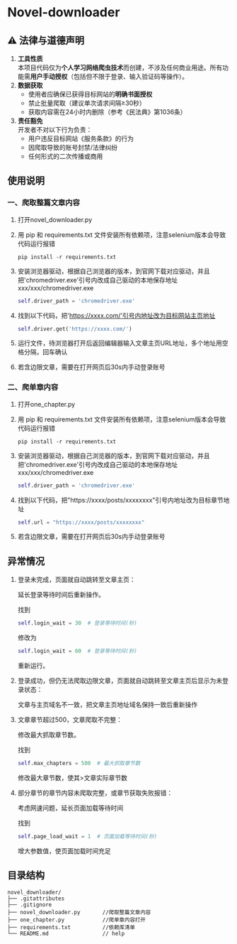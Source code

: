 # Novel-downloader

## ⚠️ 法律与道德声明

1. **工具性质**  
   本项目代码仅为**个人学习网络爬虫技术**而创建，不涉及任何商业用途。所有功能需**用户手动授权**（包括但不限于登录、输入验证码等操作）。
2. **数据获取**  
   - 使用者应确保已获得目标网站的**明确书面授权**  
   - 禁止批量爬取（建议单次请求间隔≥30秒）  
   - 获取内容需在24小时内删除（参考《民法典》第1036条）
3. **责任豁免**  
   开发者不对以下行为负责：  
   - 用户违反目标网站《服务条款》的行为  
   - 因爬取导致的账号封禁/法律纠纷  
   - 任何形式的二次传播或商用  




## 使用说明

### 一、爬取整篇文章内容

1. 打开novel_downloader.py

1. 用 pip 和 requirements.txt 文件安装所有依赖项，注意selenium版本会导致代码运行报错

   ```
   pip install -r requirements.txt
   ```

3. 安装浏览器驱动，根据自己浏览器的版本，到官网下载对应驱动，并且把'chromedriver.exe'引号内改成自己驱动的本地保存地址 xxx/xxx/chromedriver.exe

   ```python
   self.driver_path = 'chromedriver.exe'
   ```

4. 找到以下代码，把'https://xxxx.com/'引号内地址改为目标网站主页地址

   ```python
   self.driver.get('https://xxxx.com/')
   ```

5. 运行文件，待浏览器打开后返回编辑器输入文章主页URL地址，多个地址用空格分隔，回车确认

6. 若含边限文章，需要在打开网页后30s内手动登录账号



### 二、爬单章内容

1. 打开one_chapter.py

2. 用 pip 和 requirements.txt 文件安装所有依赖项，注意selenium版本会导致代码运行报错

   ```
   pip install -r requirements.txt
   ```

3. 安装浏览器驱动，根据自己浏览器的版本，到官网下载对应驱动，并且把'chromedriver.exe'引号内改成自己驱动的本地保存地址 xxx/xxx/chromedriver.exe

   ```python
   self.driver_path = 'chromedriver.exe'
   ```

4. 找到以下代码，把"https://xxxx/posts/xxxxxxxx"引号内地址改为目标章节地址

   ```python
   self.url = "https://xxxx/posts/xxxxxxxx"
   ```

5. 若含边限文章，需要在打开网页后30s内手动登录账号

   

## 异常情况

1. 登录未完成，页面就自动跳转至文章主页：

   延长登录等待时间后重新操作。

   找到

   ```python
   self.login_wait = 30  # 登录等待时间(秒)
   ```

   修改为

   ```python
   self.login_wait = 60  # 登录等待时间(秒)
   ```

   重新运行。

2. 登录成功，但仍无法爬取边限文章，页面就自动跳转至文章主页后显示为未登录状态：

   文章与主页域名不一致，把文章主页地址域名保持一致后重新操作

3. 文章章节超过500，文章爬取不完整：

   修改最大抓取章节数。

   找到

   ```python
   self.max_chapters = 500  # 最大抓取章节数
   ```

   修改最大章节数，使其>文章实际章节数

4. 部分章节的章节内容未爬取完整，或章节获取失败报错：

   考虑网速问题，延长页面加载等待时间

   找到

   ```python
   self.page_load_wait = 1  # 页面加载等待时间(秒)
   ```

   增大参数值，使页面加载时间充足
   
   

## 目录结构

```
novel_downloader/  
├── .gitattributes
├── .gitignore
├── novel_downloader.py       //爬取整篇文章内容 
├── one_chapter.py            //爬单章内容打开
├── requirements.txt 		  //依赖库清单
└── README.md      		      // help 
```
